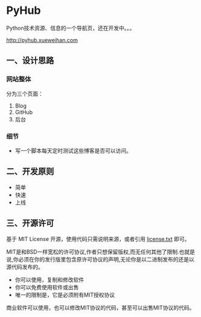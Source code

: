 # PyHub
Python技术资源、信息的一个导航页，还在开发中。。。

http://pyhub.xueweihan.com

## 一、设计思路
### 网站整体
分为三个页面：

1. Blog
2. GitHub
3. 后台

### 细节
- 写一个脚本每天定时测试这些博客是否可以访问。

## 二、开发原则
- 简单
- 快速
- 上线

## 三、开源许可
基于 MIT License 开源，使用代码只需说明来源，或者引用 [license.txt](https://github.com/521xueweihan/PyHub/blob/master/LICENSE) 即可。

MIT是和BSD一样宽松的许可协议,作者只想保留版权,而无任何其他了限制.也就是说,你必须在你的发行版里包含原许可协议的声明,无论你是以二进制发布的还是以源代码发布的。

* 你可以使用，复制和修改软件
* 你可以免费使用软件或出售
* 唯一的限制是，它是必须附有MIT授权协议

商业软件可以使用，也可以修改MIT协议的代码，甚至可以出售MIT协议的代码。
